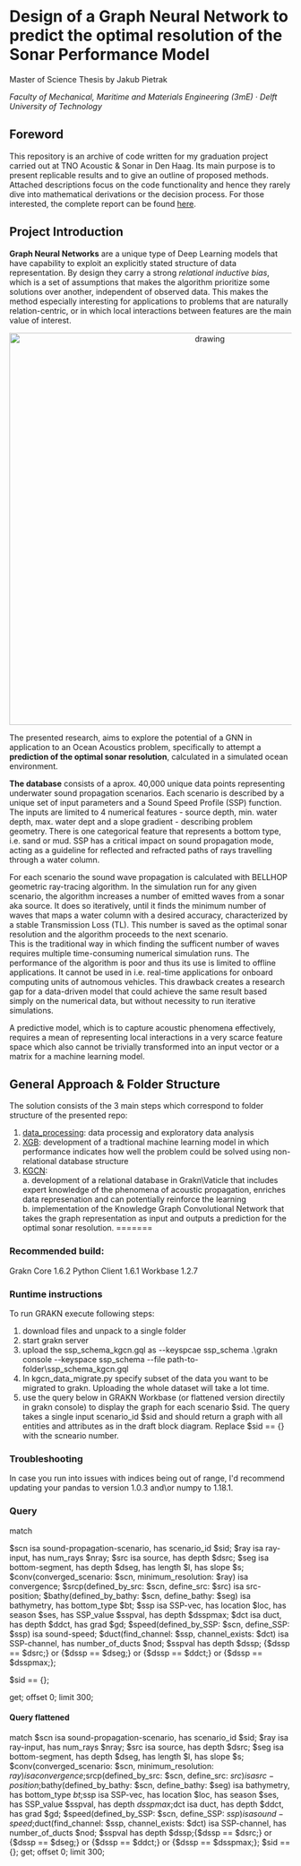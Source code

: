 # Design of a Graph Neural Network to predict the optimal resolution of the Sonar Performance Model
Master of Science Thesis by Jakub Pietrak

_Faculty of Mechanical, Maritime and Materials Engineering (3mE) · Delft University of
Technology_

## Foreword
This repository is an archive of code written for my graduation project carried out at TNO Acoustic & Sonar in Den Haag. 
Its main purpose is to present replicable results and to give an outline of proposed methods. Attached descriptions focus on the code functionality and hence they rarely dive into mathematical derivations or the decision process. For those interested, the complete report can be found [here](https://github.com/kubpie/SPM-Thesis/blob/master/docs/mscThesis.pdf "MSc Thesis Report").

## Project Introduction
**Graph Neural Networks** are a unique type of Deep Learning models that have capability to exploit an explicitly stated structure of data representation. By design they carry a strong _relational inductive bias_, which is a set of assumptions that makes the algorithm prioritize some solutions over another, independent of observed data. This makes the method especially interesting for applications to problems that are naturally relation-centric, or in which local interactions between features are the main value of interest. 
<p align="center">
  <img src="https://github.com/kubpie/SPM-Thesis/blob/master/pics/problem_setup.JPG" alt="drawing" width="700"/>
</p>

The presented research, aims to explore the potential of a GNN in application to an Ocean Acoustics problem, specifically to attempt a **prediction of the optimal sonar resolution**, calculated in a simulated ocean environment. 

**The database** consists of a aprox. 40,000 unique data points representing underwater sound propagation scenarios. Each scenario is described by a unique set of input parameters and a Sound Speed Profile (SSP) function. The inputs are limited to 4 numerical features - source depth, min. water depth, max. water dept and a slope gradient - describing problem geometry. There is one categorical feature that represents a bottom type, i.e. sand or mud. SSP has a critical impact on sound propagation mode, acting as a guideline for reflected and refracted paths of rays travelling through a water column. 

For each scenario the sound wave propagation is calculated with BELLHOP geometric ray-tracing algorithm. In the simulation run for any given scenario, the algorithm increases a number of emitted waves from a sonar aka source. It does so iteratively, until it finds the minimum number of waves that maps a water column with a desired accuracy, characterized by a stable Transmission Loss (TL). This number is saved as the optimal sonar resolution and the algorithm proceeds to the next scenario. <br />
This is the traditional way in which finding the sufficent number of waves requires multiple time-consuming numerical simulation runs. The performance of the algorithm is poor and thus its use is limited to offline applications. It cannot be used in i.e. real-time applications for onboard computing units of autnomous vehicles. This drawback creates a research gap for a data-driven model that could achieve the same result based simply on the numerical data, but without necessity to run iterative simulations.

A predictive model, which is to capture acoustic phenomena effectively, requires a mean of representing local interactions in a very scarce feature space which also cannot be trivially transformed into an input vector or a matrix for a machine learning model.

## General Approach & Folder Structure
The solution consists of the 3 main steps which correspond to folder structure of the presented repo:
1. [data_processing](https://github.com/kubpie/SPM-Thesis/tree/master/data_processing): data processig and exploratory data analysis 
2. [XGB](https://github.com/kubpie/SPM-Thesis/tree/master/XGB): development of a tradtional machine learning model in which performance indicates how well the problem could be solved using non-relational database structure
3. [KGCN](https://github.com/kubpie/SPM-Thesis/tree/master/KGCN): <br />
  a. development of a relational database in Grakn\Vaticle that includes expert knowledge of the phenomena of acoustic propagation, enriches data represenation and can potentially reinforce the learning <br />
  b. implementation of the Knowledge Graph Convolutional Network  that takes the graph representation as input and outputs a prediction for the optimal sonar resolution.
=======
### Recommended build:
Grakn Core 1.6.2
Python Client 1.6.1
Workbase 1.2.7

### Runtime instructions
To run GRAKN execute following steps:
1. download files and unpack to a single folder
2. start grakn server
3. upload the ssp_schema_kgcn.gql as --keyspcae ssp_schema
.\grakn console --keyspace ssp_schema --file path-to-folder\ssp_schema_kgcn.gql
4. In kgcn_data_migrate.py specify subset of the data you want to be migrated to grakn. Uploading the whole dataset will take a lot time.
5. use the query below in GRAKN Workbase (or flattened version directily in grakn console) to display the graph for each scenario $sid. 
The query takes a single input scenario_id $sid and should return a graph with all entities and attributes as in the draft block diagram. Replace $sid == {} with the scneario number.

### Troubleshooting
In case you run into issues with indices being out of range, I'd recommend updating your pandas to version 1.0.3 and\or numpy to 1.18.1.

### Query 
match        

$scn isa sound-propagation-scenario, has scenario_id $sid;
$ray isa ray-input, has num_rays $nray; 
$src isa source, has depth $dsrc; 
$seg isa bottom-segment, has depth $dseg, has length $l, has slope $s;
$conv(converged_scenario: $scn, minimum_resolution: $ray) isa convergence;
$srcp(defined_by_src: $scn, define_src: $src) isa src-position;
$bathy(defined_by_bathy: $scn, define_bathy: $seg) isa bathymetry, has bottom_type $bt;
$ssp isa SSP-vec, has location $loc, has season $ses, has SSP_value $sspval, has depth $dsspmax;
$dct isa duct, has depth $ddct, has grad $gd; 
$speed(defined_by_SSP: $scn, define_SSP: $ssp) isa sound-speed;
$duct(find_channel: $ssp, channel_exists: $dct) isa SSP-channel, has number_of_ducts $nod; 
$sspval has depth $dssp;
{$dssp == $dsrc;} or {$dssp == $dseg;} or {$dssp == $ddct;} or {$dssp == $dsspmax;};

$sid == {};

get; offset 0; limit 300;

#### Query flattened
match $scn isa sound-propagation-scenario, has scenario_id $sid; $ray isa ray-input, has num_rays $nray; $src isa source, has depth $dsrc; $seg isa bottom-segment, has depth $dseg, has length $l, has slope $s; $conv(converged_scenario: $scn, minimum_resolution: $ray) isa convergence;$srcp(defined_by_src: $scn, define_src: $src) isa src-position;$bathy(defined_by_bathy: $scn, define_bathy: $seg) isa bathymetry, has bottom_type $bt;$ssp isa SSP-vec, has location $loc, has season $ses, has SSP_value $sspval, has depth $dsspmax;$dct isa duct, has depth $ddct, has grad $gd; $speed(defined_by_SSP: $scn, define_SSP: $ssp) isa sound-speed;$duct(find_channel: $ssp, channel_exists: $dct) isa SSP-channel, has number_of_ducts $nod; $sspval has depth $dssp;{$dssp == $dsrc;} or {$dssp == $dseg;} or {$dssp == $ddct;} or {$dssp == $dsspmax;}; $sid == {}; get; offset 0; limit 300;
